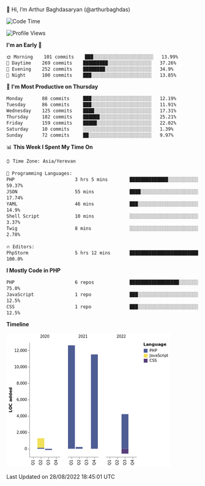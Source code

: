 👋 Hi, I’m Arthur Baghdasaryan (@arthurbaghdas)


<!--START_SECTION:waka-->
![Code Time](http://img.shields.io/badge/Code%20Time-235%20hrs%2041%20mins-blue)

![Profile Views](http://img.shields.io/badge/Profile%20Views-0-blue)

**I'm an Early 🐤** 

```text
🌞 Morning    101 commits    ███░░░░░░░░░░░░░░░░░░░░░░   13.99% 
🌆 Daytime    269 commits    █████████░░░░░░░░░░░░░░░░   37.26% 
🌃 Evening    252 commits    ████████░░░░░░░░░░░░░░░░░   34.9% 
🌙 Night      100 commits    ███░░░░░░░░░░░░░░░░░░░░░░   13.85%

```
📅 **I'm Most Productive on Thursday** 

```text
Monday       88 commits     ███░░░░░░░░░░░░░░░░░░░░░░   12.19% 
Tuesday      86 commits     ███░░░░░░░░░░░░░░░░░░░░░░   11.91% 
Wednesday    125 commits    ████░░░░░░░░░░░░░░░░░░░░░   17.31% 
Thursday     182 commits    ██████░░░░░░░░░░░░░░░░░░░   25.21% 
Friday       159 commits    █████░░░░░░░░░░░░░░░░░░░░   22.02% 
Saturday     10 commits     ░░░░░░░░░░░░░░░░░░░░░░░░░   1.39% 
Sunday       72 commits     ██░░░░░░░░░░░░░░░░░░░░░░░   9.97%

```


📊 **This Week I Spent My Time On** 

```text
⌚︎ Time Zone: Asia/Yerevan

💬 Programming Languages: 
PHP                      3 hrs 5 mins        ██████████████░░░░░░░░░░░   59.37% 
JSON                     55 mins             ████░░░░░░░░░░░░░░░░░░░░░   17.74% 
YAML                     46 mins             ███░░░░░░░░░░░░░░░░░░░░░░   14.9% 
Shell Script             10 mins             ░░░░░░░░░░░░░░░░░░░░░░░░░   3.37% 
Twig                     8 mins              ░░░░░░░░░░░░░░░░░░░░░░░░░   2.78%

🔥 Editors: 
PhpStorm                 5 hrs 12 mins       █████████████████████████   100.0%

```

**I Mostly Code in PHP** 

```text
PHP                      6 repos             ██████████████████░░░░░░░   75.0% 
JavaScript               1 repo              ███░░░░░░░░░░░░░░░░░░░░░░   12.5% 
CSS                      1 repo              ███░░░░░░░░░░░░░░░░░░░░░░   12.5%

```


**Timeline**

![Chart not found](https://raw.githubusercontent.com/arthurbaghdas/arthurbaghdas/main/charts/bar_graph.png) 


 Last Updated on 28/08/2022 18:45:01 UTC
<!--END_SECTION:waka-->
